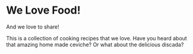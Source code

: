 We Love Food!
============

And we love to share!

This is a collection of cooking recipes that we love. Have you heard about that amazing home made ceviche? Or what about the delicious discada?
